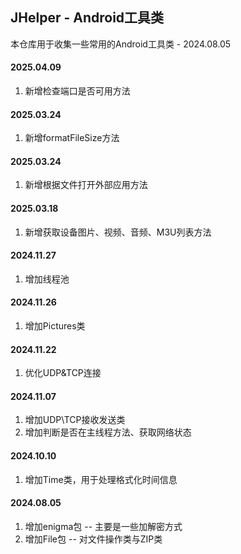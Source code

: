## JHelper - Android工具类

本仓库用于收集一些常用的Android工具类 - 2024.08.05

#### 2025.04.09

1. 新增检查端口是否可用方法

#### 2025.03.24

1. 新增formatFileSize方法

#### 2025.03.24

1. 新增根据文件打开外部应用方法

#### 2025.03.18

1. 新增获取设备图片、视频、音频、M3U列表方法

#### 2024.11.27

1. 增加线程池

#### 2024.11.26

1. 增加Pictures类

#### 2024.11.22

1. 优化UDP&TCP连接

#### 2024.11.07

1. 增加UDP\TCP接收发送类
2. 增加判断是否在主线程方法、获取网络状态

#### 2024.10.10

1. 增加Time类，用于处理格式化时间信息

#### 2024.08.05

1. 增加enigma包 -- 主要是一些加解密方式
2. 增加File包 -- 对文件操作类与ZIP类